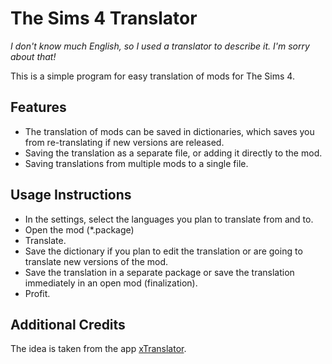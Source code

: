 # The Sims 4 Translator

_I don't know much English, so I used a translator to describe it. I'm sorry about that!_

This is a simple program for easy translation of mods for The Sims 4.  

## Features

- The translation of mods can be saved in dictionaries, which saves you from re-translating if new versions are released.
- Saving the translation as a separate file, or adding it directly to the mod.
- Saving translations from multiple mods to a single file.

## Usage Instructions

- In the settings, select the languages you plan to translate from and to.
- Open the mod (*.package)
- Translate.
- Save the dictionary if you plan to edit the translation or are going to translate new versions of the mod.
- Save the translation in a separate package or save the translation immediately in an open mod (finalization).
- Profit.

## Additional Credits

The idea is taken from the app [xTranslator](https://www.nexusmods.com/skyrimspecialedition/mods/134).